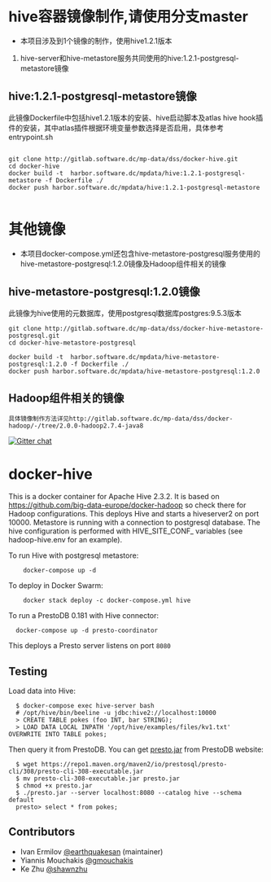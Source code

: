 # hive容器镜像制作,请使用分支master

* 本项目涉及到1个镜像的制作，使用hive1.2.1版本
1. hive-server和hive-metastore服务共同使用的hive:1.2.1-postgresql-metastore镜像
## hive:1.2.1-postgresql-metastore镜像
此镜像Dockerfile中包括hive1.2.1版本的安装、hive启动脚本及atlas hive hook插件的安装，其中atlas插件根据环境变量参数选择是否启用，具体参考entrypoint.sh
```

git clone http://gitlab.software.dc/mp-data/dss/docker-hive.git
cd docker-hive
docker build -t  harbor.software.dc/mpdata/hive:1.2.1-postgresql-metastore -f Dockerfile ./
docker push harbor.software.dc/mpdata/hive:1.2.1-postgresql-metastore


```
# 其他镜像
* 本项目docker-compose.yml还包含hive-metastore-postgresql服务使用的hive-metastore-postgresql:1.2.0镜像及Hadoop组件相关的镜像
## hive-metastore-postgresql:1.2.0镜像
此镜像为hive使用的元数据库，使用postgresql数据库postgres:9.5.3版本
```
git clone http://gitlab.software.dc/mp-data/dss/docker-hive-metastore-postgresql.git
cd docker-hive-metastore-postgresql

docker build -t  harbor.software.dc/mpdata/hive-metastore-postgresql:1.2.0 -f Dockerfile ./
docker push harbor.software.dc/mpdata/hive-metastore-postgresql:1.2.0
```
## Hadoop组件相关的镜像
```
具体镜像制作方法详见http://gitlab.software.dc/mp-data/dss/docker-hadoop/-/tree/2.0.0-hadoop2.7.4-java8
```
[![Gitter chat](https://badges.gitter.im/gitterHQ/gitter.png)](https://gitter.im/big-data-europe/Lobby)

# docker-hive

This is a docker container for Apache Hive 2.3.2. It is based on https://github.com/big-data-europe/docker-hadoop so check there for Hadoop configurations.
This deploys Hive and starts a hiveserver2 on port 10000.
Metastore is running with a connection to postgresql database.
The hive configuration is performed with HIVE_SITE_CONF_ variables (see hadoop-hive.env for an example).

To run Hive with postgresql metastore:
```
    docker-compose up -d
```

To deploy in Docker Swarm:
```
    docker stack deploy -c docker-compose.yml hive
```

To run a PrestoDB 0.181 with Hive connector:

```
  docker-compose up -d presto-coordinator
```

This deploys a Presto server listens on port `8080`

## Testing
Load data into Hive:
```
  $ docker-compose exec hive-server bash
  # /opt/hive/bin/beeline -u jdbc:hive2://localhost:10000
  > CREATE TABLE pokes (foo INT, bar STRING);
  > LOAD DATA LOCAL INPATH '/opt/hive/examples/files/kv1.txt' OVERWRITE INTO TABLE pokes;
```

Then query it from PrestoDB. You can get [presto.jar](https://prestosql.io/docs/current/installation/cli.html) from PrestoDB website:
```
  $ wget https://repo1.maven.org/maven2/io/prestosql/presto-cli/308/presto-cli-308-executable.jar
  $ mv presto-cli-308-executable.jar presto.jar
  $ chmod +x presto.jar
  $ ./presto.jar --server localhost:8080 --catalog hive --schema default
  presto> select * from pokes;
```

## Contributors
* Ivan Ermilov [@earthquakesan](https://github.com/earthquakesan) (maintainer)
* Yiannis Mouchakis [@gmouchakis](https://github.com/gmouchakis)
* Ke Zhu [@shawnzhu](https://github.com/shawnzhu)
